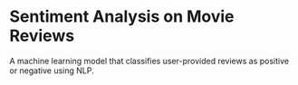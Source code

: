 # Sentiment Analysis on Movie Reviews 
A machine learning model that classifies user-provided reviews as positive or negative using NLP. 
